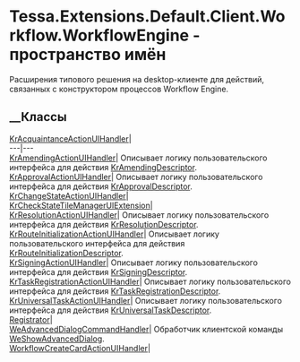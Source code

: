 # Tessa.Extensions.Default.Client.Workflow.WorkflowEngine - пространство имён
Расширения типового решения на desktop-клиенте для действий, связанных с
конструктором процессов Workflow Engine.
##  __Классы
[KrAcquaintanceActionUIHandler](T_Tessa_Extensions_Default_Client_Workflow_WorkflowEngine_KrAcquaintanceActionUIHandler.htm)|  
---|---  
[KrAmendingActionUIHandler](T_Tessa_Extensions_Default_Client_Workflow_WorkflowEngine_KrAmendingActionUIHandler.htm)|
Описывает логику пользовательского интерфейса для действия
[KrAmendingDescriptor](F_Tessa_Extensions_Default_Shared_Workflow_WorkflowEngine_KrDescriptors_KrAmendingDescriptor.htm).  
[KrApprovalActionUIHandler](T_Tessa_Extensions_Default_Client_Workflow_WorkflowEngine_KrApprovalActionUIHandler.htm)|
Описывает логику пользовательского интерфейса для действия
[KrApprovalDescriptor](F_Tessa_Extensions_Default_Shared_Workflow_WorkflowEngine_KrDescriptors_KrApprovalDescriptor.htm).  
[KrChangeStateActionUIHandler](T_Tessa_Extensions_Default_Client_Workflow_WorkflowEngine_KrChangeStateActionUIHandler.htm)|  
[KrCheckStateTileManagerUIExtension](T_Tessa_Extensions_Default_Client_Workflow_WorkflowEngine_KrCheckStateTileManagerUIExtension.htm)|  
[KrResolutionActionUIHandler](T_Tessa_Extensions_Default_Client_Workflow_WorkflowEngine_KrResolutionActionUIHandler.htm)|
Описывает логику пользовательского интерфейса для действия
[KrResolutionDescriptor](F_Tessa_Extensions_Default_Shared_Workflow_WorkflowEngine_KrDescriptors_KrResolutionDescriptor.htm).  
[KrRouteInitializationActionUIHandler](T_Tessa_Extensions_Default_Client_Workflow_WorkflowEngine_KrRouteInitializationActionUIHandler.htm)|
Описывает логику пользовательского интерфейса для действия
[KrRouteInitializationDescriptor](F_Tessa_Extensions_Default_Shared_Workflow_WorkflowEngine_KrDescriptors_KrRouteInitializationDescriptor.htm).  
[KrSigningActionUIHandler](T_Tessa_Extensions_Default_Client_Workflow_WorkflowEngine_KrSigningActionUIHandler.htm)|
Описывает логику пользовательского интерфейса для действия
[KrSigningDescriptor](F_Tessa_Extensions_Default_Shared_Workflow_WorkflowEngine_KrDescriptors_KrSigningDescriptor.htm).  
[KrTaskRegistrationActionUIHandler](T_Tessa_Extensions_Default_Client_Workflow_WorkflowEngine_KrTaskRegistrationActionUIHandler.htm)|
Описывает логику пользовательского интерфейса для действия
[KrTaskRegistrationDescriptor](F_Tessa_Extensions_Default_Shared_Workflow_WorkflowEngine_KrDescriptors_KrTaskRegistrationDescriptor.htm).  
[KrUniversalTaskActionUIHandler](T_Tessa_Extensions_Default_Client_Workflow_WorkflowEngine_KrUniversalTaskActionUIHandler.htm)|
Описывает логику пользовательского интерфейса для действия
[KrUniversalTaskDescriptor](F_Tessa_Extensions_Default_Shared_Workflow_WorkflowEngine_KrDescriptors_KrUniversalTaskDescriptor.htm).  
[Registrator](T_Tessa_Extensions_Default_Client_Workflow_WorkflowEngine_Registrator.htm)|  
[WeAdvancedDialogCommandHandler](T_Tessa_Extensions_Default_Client_Workflow_WorkflowEngine_WeAdvancedDialogCommandHandler.htm)|
Обработчик клиентской команды
[WeShowAdvancedDialog](F_Tessa_Extensions_Default_Shared_Workflow_KrProcess_ClientCommandInterpreter_DefaultCommandTypes_WeShowAdvancedDialog.htm).  
[WorkflowCreateCardActionUIHandler](T_Tessa_Extensions_Default_Client_Workflow_WorkflowEngine_WorkflowCreateCardActionUIHandler.htm)|
